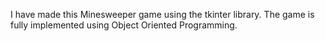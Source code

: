 I have made this Minesweeper game using the tkinter library.
The game is fully implemented using Object Oriented Programming.
